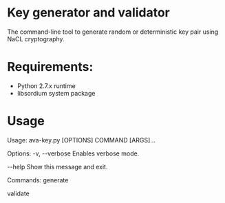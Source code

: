 Key generator and validator
======================================
The command-line tool to generate random or deterministic key pair using NaCL cryptography. 



Requirements:
===================================
- Python 2.7.x runtime
- libsordium system package


Usage
====================================
Usage: ava-key.py [OPTIONS] COMMAND [ARGS]...

Options:
  -v, --verbose  Enables verbose mode.  
  
  --help         Show this message and exit.

Commands:
  generate
  
  validate
